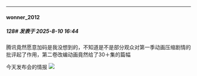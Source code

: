 ﻿
*****

####  wonner_2012  
##### 128#       发表于 2025-8-10 16:44

腾讯竟然愿意加码是我没想到的，不知道是不是部分观众对第一季动画压缩剧情的批评起了作用，第二卷改编动画竟然给了30＋集的篇幅

今天发布会的情报
<img src="https://p.sda1.dev/26/078535cdbc73c246f57414405e249221/image.jpg" referrerpolicy="no-referrer">

